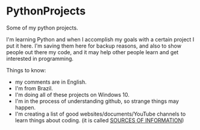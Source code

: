 # PythonProjects
Some of my python projects.

I'm learning Python and when I accomplish my goals with a certain project I put it here. I'm saving them here for backup reasons, and also to show people out there my code, and it may help other people learn and get interested in programming.

Things to know:
- my comments are in English.
- I'm from Brazil.
- I'm doing all of these projects on Windows 10.
- I'm in the process of understanding github, so strange things may happen.
- I'm creating a list of good websites/documents/YouTube channels to learn things about coding. (it is called [SOURCES OF INFORMATION](https://github.com/HelioHBR/PythonProjects/blob/main/SOURCES%20OF%20INFORMATION.md))

